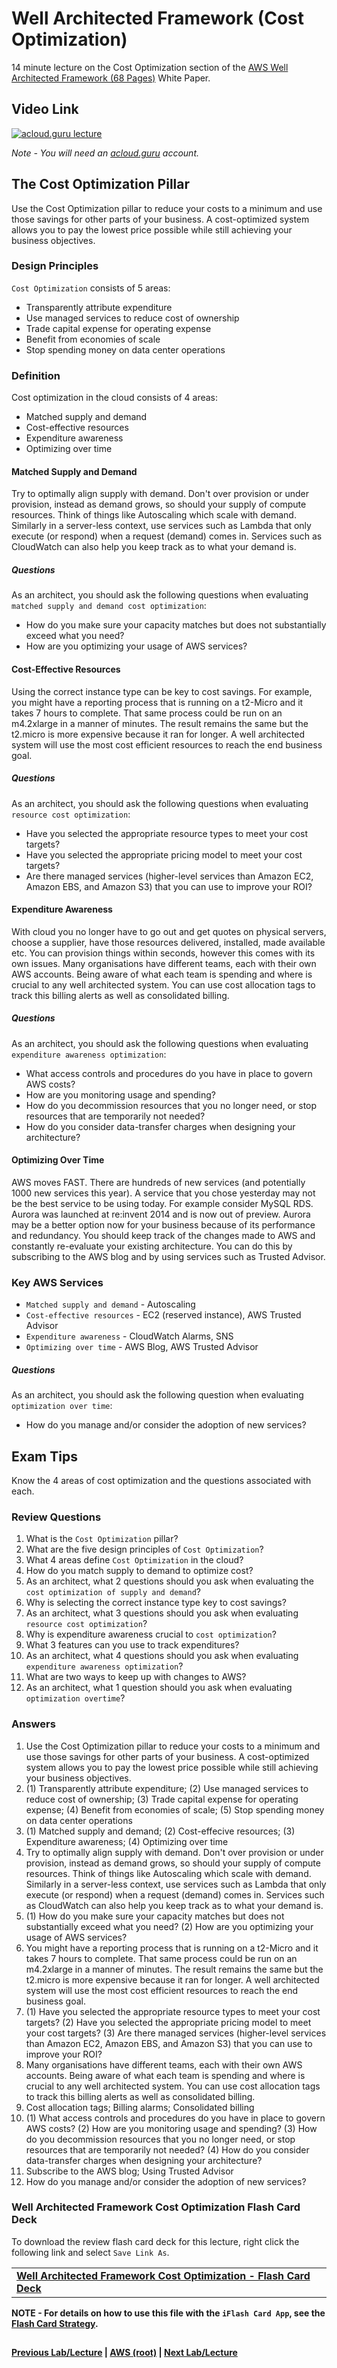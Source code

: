 Well Architected Framework (Cost Optimization)
======

14 minute lecture  on the Cost Optimization section of the [AWS Well Architected Framework (68 Pages)](https://d0.awsstatic.com/whitepapers/architecture/AWS_Well-Architected_Framework.pdf) White Paper.

  
## Video Link

[![acloud.guru lecture](https://i.imgur.com/G4ZK8es.png)](https://acloud.guru/course/aws-certified-solutions-architect-associate/learn/223c8538-772d-867a-a3c9-52f71df9e637/3559e34f-ec6a-fc29-c58e-3ff21d8859b7/watch)

*Note - You will need an [acloud.guru](acloud.guru) account.*


## The Cost Optimization Pillar

Use the Cost Optimization pillar to reduce your costs to a minimum and use those savings for other parts of your
business. A cost-optimized system allows you to pay the lowest price possible while still achieving your 
business objectives.


### Design Principles

`Cost Optimization` consists of 5 areas:

* Transparently attribute expenditure
* Use managed services to reduce cost of ownership
* Trade capital expense for operating expense
* Benefit from economies of scale
* Stop spending money on data center operations


### Definition

Cost optimization in the cloud consists of 4 areas:

* Matched supply and demand
* Cost-effective resources
* Expenditure awareness
* Optimizing over time


#### Matched Supply and Demand

Try to optimally align supply with demand. Don't over provision or under provision, instead as demand grows, so should
your supply of compute resources. Think of things like Autoscaling which scale with demand. Similarly in a server-less
context, use services such as Lambda that only execute (or respond) when a request (demand) comes in. Services such 
as CloudWatch can also help you keep track as to what your demand is.


##### Questions

As an architect, you should ask the following questions when evaluating `matched supply and demand cost optimization`:

* How do you make sure your capacity matches but does not substantially exceed what you need?
* How are you optimizing your usage of AWS services?


#### Cost-Effective Resources

Using the correct instance type can be key to cost savings. For example, you might have a reporting process that is
running on a t2-Micro and it takes 7 hours to complete. That same process could be run on an m4.2xlarge in a manner
of minutes. The result remains the same but the t2.micro is more expensive because it ran for longer. A well
architected system will use the most cost efficient resources to reach the end business goal.


##### Questions

As an architect, you should ask the following questions when evaluating `resource cost optimization`:

* Have you selected the appropriate resource types to meet your cost targets?
* Have you selected the appropriate pricing model to meet your cost targets?
* Are there managed services (higher-level services than Amazon EC2, Amazon EBS, and Amazon S3) that you can use to
  improve your ROI?


#### Expenditure Awareness

With cloud you no longer have to go out and get quotes on physical servers, choose a supplier, have those resources
delivered, installed, made available etc. You can provision things within seconds, however this comes with its own
issues. Many organisations have different teams, each with their own AWS accounts. Being aware of what each team is
spending and where is crucial to any well architected system. You can use cost allocation tags to track this billing
alerts as well as consolidated billing.


##### Questions

As an architect, you should ask the following questions when evaluating `expenditure awareness optimization`:

* What access controls and procedures do you have in place to govern AWS costs?
* How are you monitoring usage and spending?
* How do you decommission resources that you no longer need, or stop resources that are temporarily not needed?
* How do you consider data-transfer charges when designing your architecture?


#### Optimizing Over Time

AWS moves FAST. There are hundreds of new services (and potentially 1000 new services this year). A service that you
chose yesterday may not be the best service to be using today. For example consider MySQL RDS. Aurora was launched at 
re:invent 2014 and is now out of preview. Aurora may be a better option now for your business because of its 
performance and redundancy. You should keep track of the changes made to AWS and constantly re-evaluate your existing
architecture. You can do this by subscribing to the AWS blog and by using services such as Trusted Advisor. 


### Key AWS Services

* `Matched supply and demand` - Autoscaling
* `Cost-effective resources` - EC2 (reserved instance), AWS Trusted Advisor
* `Expenditure awareness` - CloudWatch Alarms, SNS
* `Optimizing over time` - AWS Blog, AWS Trusted Advisor


##### Questions

As an architect, you should ask the following question when evaluating `optimization over time`:

* How do you manage and/or consider the adoption of new services?


## Exam Tips

Know the 4 areas of cost optimization and the questions associated with each.

 
### Review Questions

1.  What is the `Cost Optimization` pillar?
2.  What are the five design principles of `Cost Optimization`?
3.  What 4 areas define `Cost Optimization` in the cloud?
4.  How do you match supply to demand to optimize cost?
5.  As an architect, what 2 questions should you ask when evaluating the `cost optimization of supply and demand`?
6.  Why is selecting the correct instance type key to cost savings?
7.  As an architect, what 3 questions should you ask when evaluating `resource cost optimization`?
8.  Why is expenditure awareness crucial to `cost optimization`? 
9.  What 3 features can you use to track expenditures?
10. As an architect, what 4 questions should you ask when evaluating `expenditure awareness optimization`?
11. What are two ways to keep up with changes to AWS?
12. As an architect, what 1 question should you ask when evaluating `optimization overtime`?

 
### Answers

1.  Use the Cost Optimization pillar to reduce your costs to a minimum and use those savings for other parts of your
    business. A cost-optimized system allows you to pay the lowest price possible while still achieving your 
    business objectives.
2.  (1) Transparently attribute expenditure; (2) Use managed services to reduce cost of ownership; (3) Trade capital 
    expense for operating expense; (4) Benefit from economies of scale; (5) Stop spending money on data center 
    operations
3.  (1) Matched supply and demand; (2) Cost-effecive resources; (3) Expenditure awareness; (4) Optimizing over time
4.  Try to optimally align supply with demand. Don't over provision or under provision, instead as demand grows, so should
    your supply of compute resources. Think of things like Autoscaling which scale with demand. Similarly in a server-less
    context, use services such as Lambda that only execute (or respond) when a request (demand) comes in. Services such 
    as CloudWatch can also help you keep track as to what your demand is.
5.  (1) How do you make sure your capacity matches but does not substantially exceed what you need? (2) How are you 
    optimizing your usage of AWS services?
6.  You might have a reporting process that is running on a t2-Micro and it takes 7 hours to complete. That same process
    could be run on an m4.2xlarge in a manner of minutes. The result remains the same but the t2.micro is more expensive
    because it ran for longer. A well architected system will use the most cost efficient resources to reach the end 
    business goal.
7.  (1) Have you selected the appropriate resource types to meet your cost targets? (2) Have you selected the 
    appropriate pricing model to meet your cost targets? (3) Are there managed services (higher-level services than 
    Amazon EC2, Amazon EBS, and Amazon S3) that you can use to improve your ROI?
8.  Many organisations have different teams, each with their own AWS accounts. Being aware of what each team is
    spending and where is crucial to any well architected system. You can use cost allocation tags to track this billing
    alerts as well as consolidated billing.
9.  Cost allocation tags; Billing alarms; Consolidated billing
10. (1) What access controls and procedures do you have in place to govern AWS costs? (2) How are you monitoring usage 
    and spending? (3) How do you decommission resources that you no longer need, or stop resources that are temporarily 
    not needed? (4) How do you consider data-transfer charges when designing your architecture?
11. Subscribe to the AWS blog; Using Trusted Advisor
12. How do you manage and/or consider the adoption of new services?
 

### Well Architected Framework Cost Optimization Flash Card Deck
  
 To download the review flash card deck for this lecture, right click the following link and select
  `Save Link As`. 
  
   <table>
   <tr>
   <td>
   <b><a href="whitepapers-waf-cost-optimization-flashcards.txt" download="whitepapers-waf-cost-optimization-flashcards.txt">Well Architected Framework Cost Optimization - Flash Card Deck</a></b>
   </td>
   </tr>
   </table>
     
  
**NOTE - For details on how to use this file with the `iFlash Card App`, see the [Flash Card Strategy](https://github.com/bradyhouse/house/tree/master/fiddles/aws#flash-card-strategy).**  


## 

**[Previous Lab/Lecture](whitepapers-waf-perf-efficiency.md) | [AWS (root)](../readme.adoc) | [Next Lab/Lecture](whitepapers-waf-cost-optimization.md)**
